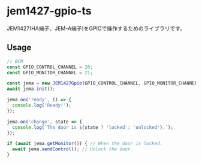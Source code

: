 # jem1427-gpio-ts

JEM1427(HA端子、JEM-A端子)をGPIOで操作するためのライブラリです。

## Usage
```ts
// BCM
const GPIO_CONTROL_CHANNEL = 20;
const GPIO_MONITOR_CHANNEL = 21;

const jema = new JEM1427Gpio(GPIO_CONTROL_CHANNEL, GPIO_MONITOR_CHANNEL);
await jema.init();

jema.on('ready', () => {
  console.log('Ready!');
});

jema.on('change', state => {
  console.log(`The door is ${state ? 'locked': 'unlocked'}.`);
});

if (await jema.getMonitor()) { // When the door is locked.
  await jema.sendControl(); // Unlock the door.
}
```
